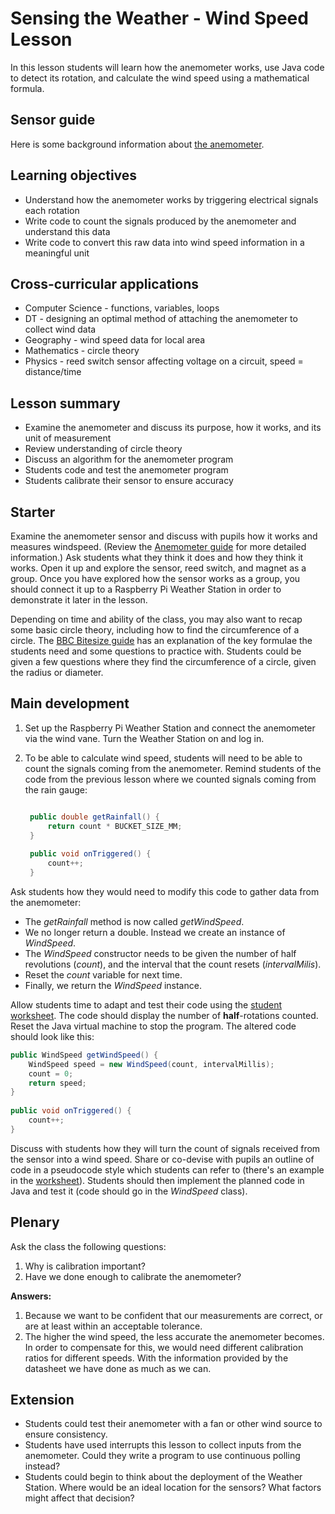 #  Sensing the Weather - Wind Speed Lesson

In this lesson students will learn how the anemometer works, use Java code to detect its rotation, and calculate the wind speed using a mathematical formula.


## Sensor guide

Here is some background information about [the anemometer](../guides/wind_speed.md).

## Learning objectives

- Understand how the anemometer works by triggering electrical signals each rotation
- Write code to count the signals produced by the anemometer and understand this data
- Write code to convert this raw data into wind speed information in a meaningful unit

## Cross-curricular applications

- Computer Science - functions, variables, loops
- DT - designing an optimal method of attaching the anemometer to collect wind data
- Geography - wind speed data for local area
- Mathematics - circle theory
- Physics - reed switch sensor affecting voltage on a circuit, speed = distance/time

## Lesson summary

- Examine the anemometer and discuss its purpose, how it works, and its unit of measurement
- Review understanding of circle theory
- Discuss an algorithm for the anemometer program
- Students code and test the anemometer program
- Students calibrate their sensor to ensure accuracy

## Starter

Examine the anemometer sensor and discuss with pupils how it works and measures windspeed.
(Review the [Anemometer guide](../guides/wind_speed.md) for more detailed information.)
Ask students what they think it does and how they think it works.
Open it up and explore the sensor, reed switch, and magnet as a group.
Once you have explored how the sensor works as a group, you should connect it up to a Raspberry Pi Weather Station in order to demonstrate it later in the lesson.

Depending on time and ability of the class, you may also want to recap some basic circle theory, including how to find the circumference of a circle.
The [BBC Bitesize guide](http://www.bbc.co.uk/education/guides/z34xsbk/revision/2) has an explanation of the key formulae the students need and some questions to practice with.
Students could be given a few questions where they find the circumference of a circle, given the radius or diameter.

## Main development

1. Set up the Raspberry Pi Weather Station and connect the anemometer via the wind vane. Turn the Weather Station on and log in.

1. To be able to calculate wind speed, students will need to be able to count the signals coming from the anemometer.
Remind students of the code from the previous lesson where we counted signals coming from the rain gauge:

   ```java
   
    public double getRainfall() {
        return count * BUCKET_SIZE_MM;
    }
    
    public void onTriggered() {
        count++;
    }
    ```

 Ask students how they would need to modify this code to gather data from the anemometer:

- The *getRainfall* method is now called *getWindSpeed*.
- We no longer return a double. Instead we create an instance of *WindSpeed*.
- The *WindSpeed* constructor needs to be given the number of half revolutions (*count*),
and the interval that the count resets (*intervalMilis*).
- Reset the *count* variable for next time.
- Finally, we return the *WindSpeed* instance.

Allow students time to adapt and test their code using the [student worksheet](worksheet.md). The code should display the number of **half**-rotations counted.
Reset the Java virtual machine to stop the program.
The altered code should look like this:

```java
public WindSpeed getWindSpeed() {
    WindSpeed speed = new WindSpeed(count, intervalMillis);
    count = 0;
    return speed;
}
    
public void onTriggered() {
    count++;
}
```


Discuss with students how they will turn the count of signals received from the sensor into a wind speed.
Share or co-devise with pupils an outline of code in a pseudocode style which students can refer to (there's an example in the [worksheet](worksheet.md)).
Students should then implement the planned code in Java and test it (code should go in the *WindSpeed* class).


## Plenary

Ask the class the following questions:

1. Why is calibration important?
1. Have we done enough to calibrate the anemometer?

**Answers:**

1. Because we want to be confident that our measurements are correct, or are at least within an acceptable tolerance.
1. The higher the wind speed, the less accurate the anemometer becomes. In order to compensate for this, we would need different calibration ratios for different speeds. With the information provided by the datasheet we have done as much as we can.


## Extension

- Students could test their anemometer with a fan or other wind source to ensure consistency.
- Students have used interrupts this lesson to collect inputs from the anemometer. Could they write a program to use continuous polling instead?
- Students could begin to think about the deployment of the Weather Station. Where would be an ideal location for the sensors? What factors might affect that decision?

